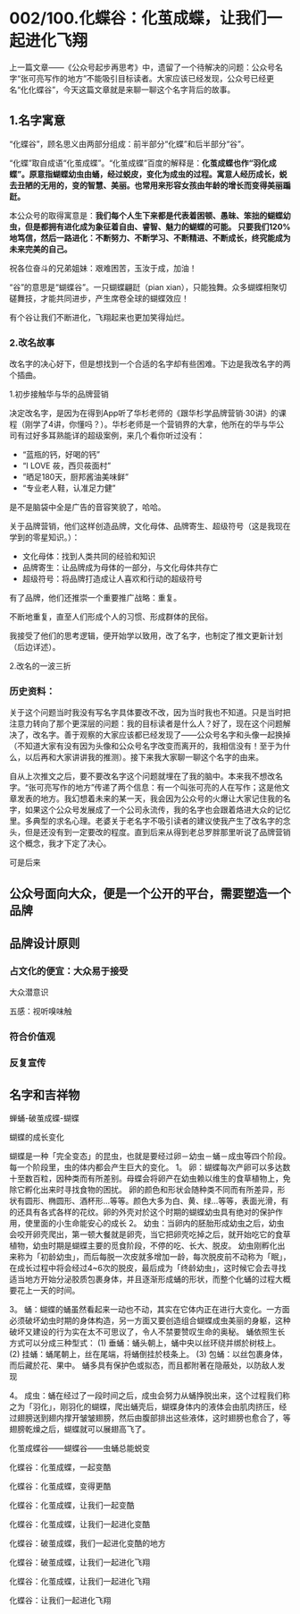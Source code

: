 # 002/100.化蝶谷：化茧成蝶，让我们一起进化飞翔

上一篇文章——《公众号起步再思考》中，遗留了一个待解决的问题：公众号名字“张可亮写作的地方”不能吸引目标读者。大家应该已经发现，公众号已经更名“化化蝶谷”，今天这篇文章就是来聊一聊这个名字背后的故事。

## 1.名字寓意

“化蝶谷”，顾名思义由两部分组成：前半部分“化蝶”和后半部分“谷”。

“化蝶”取自成语“化茧成蝶”。“化茧成蝶”百度的解释是：**化茧成蝶也作“羽化成蝶”。原意指蝴蝶幼虫由蛹，经过蜕皮，变化为成虫的过程。寓意人经历成长，蜕去丑陋的无用的，变的智慧、美丽。也常用来形容女孩由年龄的增长而变得美丽蹁跹。**

本公众号的取得寓意是：**我们每个人生下来都是代表着困顿、愚昧、笨拙的蝴蝶幼虫，但是都拥有进化成为象征着自由、睿智、魅力的蝴蝶的可能。
只要我们120%地笃信，然后一路进化：不断努力、不断学习、不断精进、不断成长，终究能成为未来完美的自己。**

祝各位奋斗的兄弟姐妹：艰难困苦，玉汝于成，加油！


“谷”的意思是“蝴蝶谷”。一只蝴蝶翩跹（pian xian），只能独舞。众多蝴蝶相聚切磋舞技，才能共同进步，产生席卷全球的蝴蝶效应！

有个谷让我们不断进化，飞翔起来也更加笑得灿烂。

### 2.改名故事

改名字的决心好下，但是想找到一个合适的名字却有些困难。下边是我改名字的两个插曲。

1.初步接触华与华的品牌营销

决定改名字，是因为在得到App听了华杉老师的《跟华杉学品牌营销·30讲》的课程（刚学了4讲，你懂吗？）。华杉老师是一个营销界的大拿，他所在的华与华公司有过好多耳熟能详的超级案例，来几个看你听过没有：

- “蓝瓶的钙，好喝的钙”
- “I LOVE 莜，西贝莜面村”
- “晒足180天，厨邦酱油美味鲜”
- “专业老人鞋，认准足力健”

是不是脑袋中全是广告的音容笑貌了，哈哈。

关于品牌营销，他们这样创造品牌，文化母体、品牌寄生、超级符号（这是我现在学到的零星知识。）：

- 文化母体：找到人类共同的经验和知识
- 品牌寄生：让品牌成为母体的一部分，与文化母体共存亡
- 超级符号：将品牌打造成让人喜欢和行动的超级符号

有了品牌，他们还推崇一个重要推广战略：重复。

不断地重复，直至人们形成个人的习惯、形成群体的民俗。

我接受了他们的思考逻辑，便开始学以致用，改了名字，也制定了推文更新计划（后边详述）。

2.改名的一波三折





### 历史资料：

关于这个问题当时我没有写名字具体要改不改，因为当时我也不知道。只是当时把注意力转向了那个更深层的问题：我的目标读者是什么人？好了，现在这个问题解决了，改名字。善于观察的大家应该都已经发现了——公众号名字和头像一起换掉（不知道大家有没有因为头像和公众号名字改变而离开的，我相信没有！至于为什么，以后再和大家讲讲我的推测）。接下来我大家聊一聊这个名字的由来。

自从上次推文之后，要不要改名字这个问题就埋在了我的脑中。本来我不想改名字。“张可亮写作的地方”传递了两个信息：有一个叫张可亮的人在写作；这是他文章发表的地方。我幻想着未来的某一天，我会因为公众号的火爆让大家记住我的名字，如果这个公众号发展成了一个公司永流传，我的名字也会跟着烙进大众的记忆里。多典型的求名心理。老婆关于老名字不吸引读者的建议使我产生了改名字的念头，但是还没有到一定要改的程度。直到后来从得到老总罗胖那里听说了品牌营销这个概念，我才下定了决心。

可是后来



## 公众号面向大众，便是一个公开的平台，需要塑造一个品牌


## 品牌设计原则

### 占文化的便宜：大众易于接受

大众潜意识

五感：视听嗅味触

### 符合价值观


### 反复宣传

## 名字和吉祥物

蝉蛹-破茧成蝶-蝴蝶

蝴蝶的成长变化

蝴蝶是一种「完全变态」的昆虫，也就是要经过卵－幼虫－蛹－成虫等四个阶段。每一个阶段里，虫的体内都会产生巨大的变化。
1。 卵：蝴蝶每次产卵可以多达数十至数百粒，因种类而有所差别。母蝶会将卵产在幼虫赖以维生的食草植物上，免除它孵化出来时寻找食物的困扰。
  卵的颜色和形状会随种类不同而有所差异，形状有圆形、椭圆形、酒杯形…等等。颜色大多为白、黄、绿…等等，表面光滑，有的还具有各式各样的花纹。卵的外壳对於这个时期的蝴蝶幼虫具有绝对的保护作用，使里面的小生命能安心的成长
2。 幼虫：当卵内的胚胎形成幼虫之后，幼虫会咬开卵壳爬出，第一顿大餐就是卵壳，当它把卵壳吃掉之后，就开始吃它的食草植物，幼虫时期是蝴蝶主要的觅食阶段，不停的吃、长大、脱皮。
  幼虫刚孵化出来称为「初龄幼虫」，而后每脱一次皮就多增加一龄，每次脱皮前不动称为「眠」，在成长过程中将会经过4~6次的脱皮，最后成为「终龄幼虫」，这时候它会去寻找适当地方开始分泌胶质包裹身体，并且逐渐形成蛹的形状，而整个化蛹的过程大概要花上一天的时间。
  
3。 蛹：蝴蝶的蛹虽然看起来一动也不动，其实在它体内正在进行大变化。一方面必须破坏幼虫时期的身体构造，另一方面又要创造组合蝴蝶成虫美丽的身躯，这种破坏又建设的行为实在太不可思议了，令人不禁要赞叹生命的奥秘。
  蛹依照生长方式可以分成三种型式：
(1) 垂蛹：蛹头朝上，蛹中央以丝环绕并绑於树枝上。
(2) 挂蛹：蛹尾朝上，丝在尾端，将蛹倒挂於枝条上。
(3) 包蛹：以丝包裹身体，而后藏於花、果中。
  蛹多具有保护色或拟态，而且都附著在隐蔽处，以防敌人发现
  
4。 成虫：蛹在经过了一段时间之后，成虫会努力从蛹挣脱出来，这个过程我们称之为「羽化」，刚羽化的蝴蝶，爬出蛹壳后，蝴蝶身体内的液体会由肌肉挤压，经过翅膀送到翅内撑开皱皱翅膀，然后由腹部排出这些液体，这时翅膀也愈合了，等翅膀乾燥之后，蝴蝶就可以展翅高飞了。


化茧成蝶谷——蝴蝶谷——虫蛹总能蜕变

化蝶谷：化茧成蝶，一起变酷

化蝶谷：化茧成蝶，变得更酷

化蝶谷：化茧成蝶，让我们一起变酷

化蝶谷：化茧成蝶，让我们一起进化变酷

化蝶谷：破茧成蝶，我们一起进化变酷的地方

化蝶谷：破茧成蝶，让我们一起进化飞翔

化蝶谷：化茧成蝶，让我们一起进化飞翔

化蝶谷：让我们一起进化飞翔
